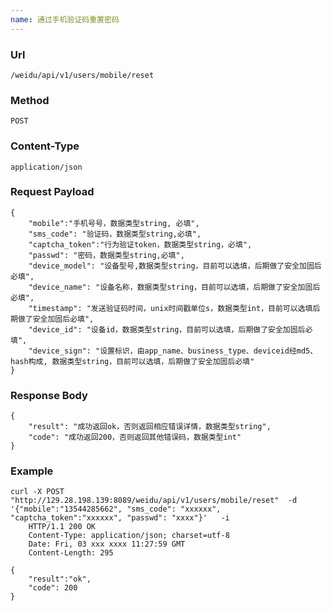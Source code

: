```yaml
---
name: 通过手机验证码重置密码
---
```

    
### Url
    /weidu/api/v1/users/mobile/reset
    
### Method
    POST

### Content-Type
    application/json    

### Request Payload
    {
        "mobile":"手机号号，数据类型string, 必填",
        "sms_code": "验证码，数据类型string,必填",
        "captcha_token":"行为验证token，数据类型string，必填",
        "passwd": "密码，数据类型string,必填",
        "device_model": "设备型号,数据类型string，目前可以选填，后期做了安全加固后必填",
        "device_name": "设备名称，数据类型string，目前可以选填，后期做了安全加固后必填",
        "timestamp": "发送验证码时间，unix时间戳单位s，数据类型int，目前可以选填后期做了安全加固后必填",
        "device_id": "设备id，数据类型string，目前可以选填，后期做了安全加固后必填",
        "device_sign": "设置标识，由app_name、business_type、deviceid经md5、hash构成, 数据类型string，目前可以选填，后期做了安全加固后必填"
    }
    
### Response Body
    {
        "result": "成功返回ok，否则返回相应错误详情，数据类型string",
        "code": "成功返回200，否则返回其他错误码，数据类型int"
    }
    

### Example
    curl -X POST  "http://129.28.198.139:8089/weidu/api/v1/users/mobile/reset"  -d '{"mobile":"13544285662", "sms_code": "xxxxxx", "captcha_token":"xxxxxx", "passwd": "xxxx"}'   -i
        HTTP/1.1 200 OK
        Content-Type: application/json; charset=utf-8
        Date: Fri, 03 xxx xxxx 11:27:59 GMT
        Content-Length: 295

    {
        "result":"ok",
        "code": 200        
    }





